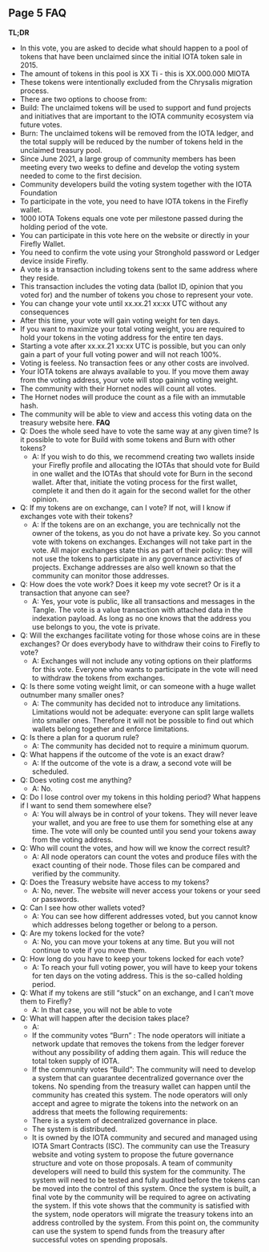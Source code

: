 ## Page 5 FAQ
**TL;DR**
- In this vote, you are asked to decide what should happen to a pool of tokens that have been unclaimed since the initial IOTA token sale in 2015.
- The amount of tokens in this pool is XX Ti - this is  XX.000.000 MIOTA
- These tokens were intentionally excluded from the Chrysalis migration process.
- There are two options to choose from:
- Build: The unclaimed tokens will be used to support and fund projects and initiatives that are important to the IOTA community ecosystem via future votes.
- Burn: The unclaimed tokens will be removed from the IOTA ledger, and the total supply will be reduced by the number of tokens held in the unclaimed treasury pool.
- Since June 2021, a large group of community members has been meeting every two weeks to define and develop the voting system needed to come to the first decision.
- Community developers build the voting system together with the IOTA Foundation
- To participate in the vote, you need to have IOTA tokens in the Firefly wallet.
- 1000 IOTA Tokens equals one vote per milestone passed during the holding period of the vote.
- You can participate in this vote here on the website or directly in your Firefly Wallet.
- You need to confirm the vote using your Stronghold password or Ledger device inside Firefly.
- A vote is a transaction including tokens sent to the same address where they reside.
- This transaction includes the voting data (ballot ID, opinion that you voted for) and the number of tokens you chose to represent your vote.
- You can change your vote until xx.xx.21 xx:xx UTC without any consequences
- After this time, your vote will gain voting weight for ten days.
- If you want to maximize your total voting weight, you are required to hold your tokens in the voting address for the entire ten days.
- Starting a vote after xx.xx.21 xx:xx UTC is possible, but you can only gain a part of your full voting power and will not reach 100%.
- Voting is feeless. No transaction fees or any other costs are involved.
- Your IOTA tokens are always available to you. If you move them away from the voting address, your vote will stop gaining voting weight.
- The community with their Hornet nodes will count all votes.
- The Hornet nodes will produce the count as a file with an immutable hash.
- The community will be able to view and access this voting data on the treasury website here.
**FAQ**
- Q: Does the whole seed have to vote the same way at any given time? Is it possible to vote for Build with some tokens and Burn with other tokens?  
   - A: If you wish to do this, we recommend creating two wallets inside your Firefly profile and allocating the IOTAs that should vote for Build in one wallet and the IOTAs that should vote for Burn in the second wallet. After that, initiate the voting process for the first wallet, complete it and then do it again for the second wallet for the other opinion.
- Q: If my tokens are on exchange, can I vote? If not, will I know if exchanges vote with their tokens?
   - A: If the tokens are on an exchange, you are technically not the owner of the tokens, as you do not have a private key. So you cannot vote with tokens on exchanges.
Exchanges will not take part in the vote. All major exchanges state this as part of their policy:  they will not use the tokens to participate in any governance activities of projects. Exchange addresses are also well known so that the community can monitor those addresses.
- Q: How does the vote work? Does it keep my vote secret? Or is it a transaction that anyone can see?
   - A: Yes, your vote is public, like all transactions and messages in the Tangle. The vote is a value transaction with attached data in the indexation payload. As long as no one knows that the address you use belongs to you, the vote is private.
- Q: Will the exchanges facilitate voting for those whose coins are in these exchanges? Or does everybody have to withdraw their coins to Firefly to vote?
   - A: Exchanges will not include any voting options on their platforms for this vote. Everyone who wants to participate in the vote will need to withdraw the tokens from exchanges.
- Q: Is there some voting weight limit, or can someone with a huge wallet outnumber many smaller ones?
   - A: The community has decided not to introduce any limitations. Limitations would not be adequate: everyone can split large wallets into smaller ones. Therefore it will not be possible to find out which wallets belong together and enforce limitations.
- Q: Is there a plan for a quorum rule?
   - A: The community has decided not to require a minimum quorum.
- Q: What happens if the outcome of the vote is an exact draw?
   - A: If the outcome of the vote is a draw, a second vote will be scheduled.
- Q: Does voting cost me anything?
   - A: No.
- Q: Do I lose control over my tokens in this holding period? What happens if I want to send them somewhere else?
   - A: You will always be in control of your tokens. They will never leave your wallet, and you are free to use them for something else at any time. The vote will only be counted until you send your tokens away from the voting address.
- Q: Who will count the votes, and how will we know the correct result?
   - A: All node operators can count the votes and produce files with the exact counting of their node. Those files can be compared and verified by the community.
- Q: Does the Treasury website have access to my tokens?
   - A: No, never. The website will never access your tokens or your seed or passwords. 
- Q: Can I see how other wallets voted?
   - A: You can see how different addresses voted, but you cannot know which addresses belong together or belong to a person.
- Q: Are my tokens locked for the vote?
   - A: No, you can move your tokens at any time. But you will not continue to vote if you move them.
- Q: How long do you have to keep your tokens locked for each vote?
   - A: To reach your full voting power, you will have to keep your tokens for ten days on the voting address. This is the so-called holding period.
- Q: What if my tokens are still “stuck” on an exchange, and I can’t move them to Firefly?
   - A: In that case, you will not be able to vote
- Q: What will happen after the decision takes place?
   - A:
   - If the community votes “Burn” :
The node operators will initiate a network update that removes the tokens from the ledger forever without any possibility of adding them again. This will reduce the total token supply of IOTA.
   - If the community votes “Build”:
The community will need to develop a system that can guarantee decentralized governance over the tokens.
No spending from the treasury wallet can happen until the community has created this system.
The node operators will only accept and agree to migrate the tokens into the network on an address that meets the following requirements:
   - There is a system of decentralized governance in place.
   - The system is distributed.
   - It is owned by the IOTA community and secured and managed using IOTA Smart Contracts (ISC).
The community can use the Treasury website and voting system to propose the future governance structure and vote on those proposals.
A team of community developers will need to build this system for the community.
The system will need to be tested and fully audited before the tokens can be moved into the control of this system.
Once the system is built, a final vote by the community will be required to agree on activating the system.
If this vote shows that the community is satisfied with the system, node operators will migrate the treasury tokens into an address controlled by the system.
From this point on, the community can use the system to spend funds from the treasury after successful votes on spending proposals.
